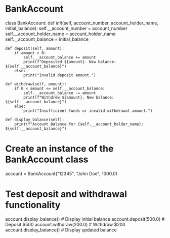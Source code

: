 # BankAccount
class BankAccount:
    def _init_(self, account_number, account_holder_name, initial_balance):
        self.__account_number = account_number
        self.__account_holder_name = account_holder_name
        self.__account_balance = initial_balance

    def deposit(self, amount):
        if amount > 0:
            self.__account_balance += amount
            print(f"Deposited ${amount}. New balance: ${self.__account_balance}")
        else:
            print("Invalid deposit amount.")

    def withdraw(self, amount):
        if 0 < amount <= self.__account_balance:
            self.__account_balance -= amount
            print(f"Withdrew ${amount}. New balance: ${self.__account_balance}")
        else:
            print("Insufficient funds or invalid withdrawal amount.")

    def display_balance(self):
        print(f"Account Balance for {self.__account_holder_name}: ${self.__account_balance}")


# Create an instance of the BankAccount class
account = BankAccount("12345", "John Doe", 1000.0)

# Test deposit and withdrawal functionality
account.display_balance()  # Display initial balance
account.deposit(500.0)    # Deposit $500
account.withdraw(200.0)   # Withdraw $200
account.display_balance()  # Display updated balance
